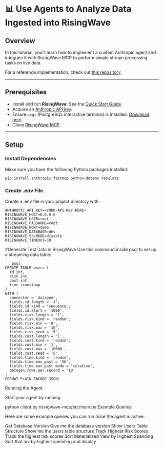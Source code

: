 # 📊 Use Agents to Analyze Data Ingested into RisingWave

## Overview

In this tutorial, you'll learn how to implement a custom Anthropic agent and integrate it with RisingWave MCP to perform simple stream processing tasks on live data.

For a reference implementation, check out [this repository](https://github.com/risingwavelabs/awesome-stream-processing/).

---

## Prerequisites

- Install and run **RisingWave**. See the [Quick Start Guide](https://docs.risingwave.com/get-started/quickstart/).
- Acquire an [Anthropic API key](https://console.anthropic.com/settings/keys).
- Ensure `psql` (PostgreSQL interactive terminal) is installed. [Download here](https://www.postgresql.org/download/).
- Clone [RisingWave MCP](https://github.com/risingwavelabs/risingwave-mcp.git).

---

## Setup

### Install Dependencies  
Make sure you have the following Python packages installed:
```bash
pip install anthropic fastmcp python-dotenv tabulate
```
### Create .env File
Create a .env file in your project directory with:
```env
ANTHROPIC_API_KEY=<YOUR-API-KEY-HERE>
RISINGWAVE_HOST=0.0.0.0
RISINGWAVE_USER=root
RISINGWAVE_PASSWORD=root
RISINGWAVE_PORT=4566
RISINGWAVE_DATABASE=dev
RISINGWAVE_SSLMODE=disable
RISINGWAVE_TIMEOUT=30
```
#Generate Test Data in RisingWave
Use this command inside psql to set up a streaming data table:
```
```psql
CREATE TABLE users (
  id int,
  risk int,
  cost int,
  time timestamp
)
WITH (
  connector = 'datagen',
  fields.id.length = '1',
  fields.id.kind = 'sequence',
  fields.id.start = '1000',
  fields.risk.length = '1',
  fields.risk.kind = 'random',
  fields.risk.min = '0',
  fields.risk.max = '10',
  fields.risk.seed = '5',
  fields.cost.length = '1',
  fields.cost.kind = 'random',
  fields.cost.min = '1',
  fields.cost.max = '10000',
  fields.cost.seed = '8',
  fields.time.kind = 'random',
  fields.time.max_past = '5h',
  fields.time.max_past_mode = 'relative',
  datagen.rows.per.second = '10'
)
FORMAT PLAIN ENCODE JSON;
```
Running the Agent

Start your agent by running:

python client.py risingwave-mcp/src/main.py
Example Queries

Here are some example queries you can run once the agent is active:

Get Database Version
Give me the database version
Show Users Table Structure
Show me the users table structure
Track Highest Risk Scores
Track the highest risk scores
Sort Materialized View by Highest Spending
Sort that mv by highest spending and display
